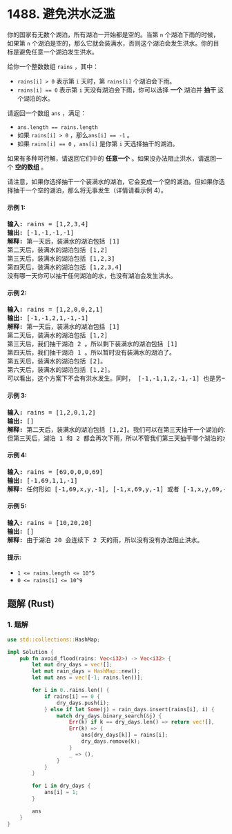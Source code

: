 # 1488. 避免洪水泛滥
你的国家有无数个湖泊，所有湖泊一开始都是空的。当第 `n` 个湖泊下雨的时候，如果第 `n` 个湖泊是空的，那么它就会装满水，否则这个湖泊会发生洪水。你的目标是避免任意一个湖泊发生洪水。

给你一个整数数组 `rains` ，其中：
* `rains[i] > 0` 表示第 `i` 天时，第 `rains[i]` 个湖泊会下雨。
* `rains[i] == 0` 表示第 `i` 天没有湖泊会下雨，你可以选择 **一个** 湖泊并 **抽干** 这个湖泊的水。

请返回一个数组 `ans` ，满足：
* `ans.length == rains.length`
* 如果 `rains[i] > 0` ，那么`ans[i] == -1` 。
* 如果 `rains[i] == 0` ，`ans[i]` 是你第 `i` 天选择抽干的湖泊。

如果有多种可行解，请返回它们中的 **任意一个** 。如果没办法阻止洪水，请返回一个 **空的数组** 。

请注意，如果你选择抽干一个装满水的湖泊，它会变成一个空的湖泊。但如果你选择抽干一个空的湖泊，那么将无事发生（详情请看示例 4）。

#### 示例 1:
<pre>
<strong>输入:</strong> rains = [1,2,3,4]
<strong>输出:</strong> [-1,-1,-1,-1]
<strong>解释:</strong> 第一天后，装满水的湖泊包括 [1]
第二天后，装满水的湖泊包括 [1,2]
第三天后，装满水的湖泊包括 [1,2,3]
第四天后，装满水的湖泊包括 [1,2,3,4]
没有哪一天你可以抽干任何湖泊的水，也没有湖泊会发生洪水。
</pre>

#### 示例 2:
<pre>
<strong>输入:</strong> rains = [1,2,0,0,2,1]
<strong>输出:</strong> [-1,-1,2,1,-1,-1]
<strong>解释:</strong> 第一天后，装满水的湖泊包括 [1]
第二天后，装满水的湖泊包括 [1,2]
第三天后，我们抽干湖泊 2 。所以剩下装满水的湖泊包括 [1]
第四天后，我们抽干湖泊 1 。所以暂时没有装满水的湖泊了。
第五天后，装满水的湖泊包括 [2]。
第六天后，装满水的湖泊包括 [1,2]。
可以看出，这个方案下不会有洪水发生。同时， [-1,-1,1,2,-1,-1] 也是另一个可行的没有洪水的方案。
</pre>

#### 示例 3:
<pre>
<strong>输入:</strong> rains = [1,2,0,1,2]
<strong>输出:</strong> []
<strong>解释:</strong> 第二天后，装满水的湖泊包括 [1,2]。我们可以在第三天抽干一个湖泊的水。
但第三天后，湖泊 1 和 2 都会再次下雨，所以不管我们第三天抽干哪个湖泊的水，另一个湖泊都会发生洪水。
</pre>

#### 示例 4:
<pre>
<strong>输入:</strong> rains = [69,0,0,0,69]
<strong>输出:</strong> [-1,69,1,1,-1]
<strong>解释:</strong> 任何形如 [-1,69,x,y,-1], [-1,x,69,y,-1] 或者 [-1,x,y,69,-1] 都是可行的解，其中 1 <= x,y <= 10^9
</pre>

#### 示例 5:
<pre>
<strong>输入:</strong> rains = [10,20,20]
<strong>输出:</strong> []
<strong>解释:</strong> 由于湖泊 20 会连续下 2 天的雨，所以没有没有办法阻止洪水。
</pre>

#### 提示:
* `1 <= rains.length <= 10^5`
* `0 <= rains[i] <= 10^9`

## 题解 (Rust)

### 1. 题解
```Rust
use std::collections::HashMap;

impl Solution {
    pub fn avoid_flood(rains: Vec<i32>) -> Vec<i32> {
        let mut dry_days = vec![];
        let mut rain_days = HashMap::new();
        let mut ans = vec![-1; rains.len()];

        for i in 0..rains.len() {
            if rains[i] == 0 {
                dry_days.push(i);
            } else if let Some(j) = rain_days.insert(rains[i], i) {
                match dry_days.binary_search(&j) {
                    Err(k) if k == dry_days.len() => return vec![],
                    Err(k) => {
                        ans[dry_days[k]] = rains[i];
                        dry_days.remove(k);
                    }
                    _ => (),
                }
            }
        }

        for i in dry_days {
            ans[i] = 1;
        }

        ans
    }
}
```
